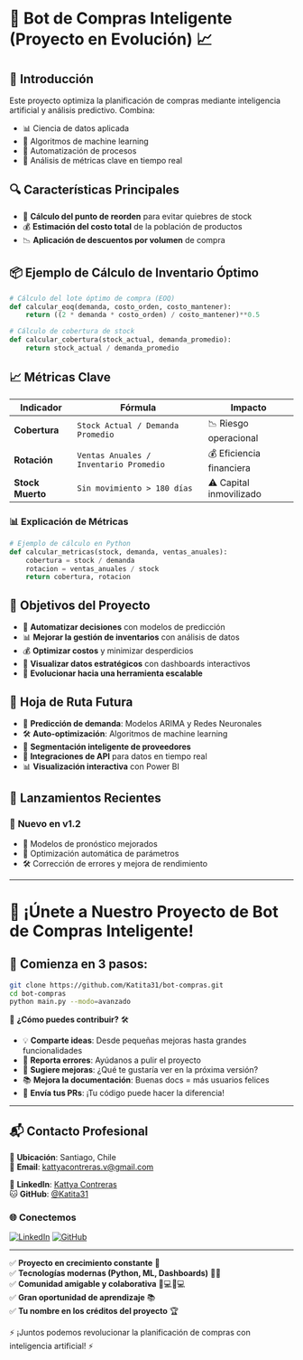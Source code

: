 # 🤖 Bot de Compras Inteligente (Proyecto en Evolución) 📈

## 🚀 Introducción

Este proyecto optimiza la planificación de compras mediante inteligencia artificial y análisis predictivo. Combina:

- 📊 Ciencia de datos aplicada
- 🤖 Algoritmos de machine learning
- 🔄 Automatización de procesos
- 📡 Análisis de métricas clave en tiempo real

## 🔍 Características Principales

- 📌 **Cálculo del punto de reorden** para evitar quiebres de stock
- 💰 **Estimación del costo total** de la población de productos
- 📉 **Aplicación de descuentos por volumen** de compra

## 📦 Ejemplo de Cálculo de Inventario Óptimo
```python
# Cálculo del lote óptimo de compra (EOQ)
def calcular_eoq(demanda, costo_orden, costo_mantener):
    return ((2 * demanda * costo_orden) / costo_mantener)**0.5

# Cálculo de cobertura de stock
def calcular_cobertura(stock_actual, demanda_promedio):
    return stock_actual / demanda_promedio
```

## 📈 Métricas Clave

| Indicador       | Fórmula                              | Impacto                     |
|-----------------|--------------------------------------|-----------------------------|
| **Cobertura**   | `Stock Actual / Demanda Promedio`    | 📉 Riesgo operacional       |
| **Rotación**    | `Ventas Anuales / Inventario Promedio` | 💰 Eficiencia financiera    |
| **Stock Muerto**| `Sin movimiento > 180 días`          | ⚠️ Capital inmovilizado     |

### 📊 Explicación de Métricas
```python
# Ejemplo de cálculo en Python
def calcular_metricas(stock, demanda, ventas_anuales):
    cobertura = stock / demanda
    rotacion = ventas_anuales / stock
    return cobertura, rotacion
```

## 🎯 Objetivos del Proyecto

- 🤖 **Automatizar decisiones** con modelos de predicción
- 📊 **Mejorar la gestión de inventarios** con análisis de datos
- 💰 **Optimizar costos** y minimizar desperdicios
- 📡 **Visualizar datos estratégicos** con dashboards interactivos
- 🔄 **Evolucionar hacia una herramienta escalable**

## 🚀 Hoja de Ruta Futura

- 🔮 **Predicción de demanda**: Modelos ARIMA y Redes Neuronales
- 🛠️ **Auto-optimización**: Algoritmos de machine learning
- 🤝 **Segmentación inteligente de proveedores**
- 🔗 **Integraciones de API** para datos en tiempo real
- 📊 **Visualización interactiva** con Power BI

## 📢 Lanzamientos Recientes

### 🌟 **Nuevo en v1.2**

- 🚀 Modelos de pronóstico mejorados
- 🔧 Optimización automática de parámetros
- 🛠️ Corrección de errores y mejora de rendimiento

---

# 🤝 ¡Únete a Nuestro Proyecto de Bot de Compras Inteligente!

## 🚀 Comienza en 3 pasos:
```bash
git clone https://github.com/Katita31/bot-compras.git
cd bot-compras
python main.py --modo=avanzado
```

🌈 **¿Cómo puedes contribuir?** 🛠️

- 💡 **Comparte ideas**: Desde pequeñas mejoras hasta grandes funcionalidades
- 🐞 **Reporta errores**: Ayúdanos a pulir el proyecto
- 🚀 **Sugiere mejoras**: ¿Qué te gustaría ver en la próxima versión?
- 📚 **Mejora la documentación**: Buenas docs = más usuarios felices
- 🔄 **Envía tus PRs**: ¡Tu código puede hacer la diferencia!

---

## 📬 Contacto Profesional

📍 **Ubicación**: Santiago, Chile  
📧 **Email**: [kattyacontreras.v@gmail.com](mailto:kattyacontreras.v@gmail.com)  

🔗 **LinkedIn**: [Kattya Contreras](https://www.linkedin.com/in/kattyacontrerasv/)  
🐱 **GitHub**: [@Katita31](https://github.com/Katita31)  

### 🌐 Conectemos
[![LinkedIn](https://img.shields.io/badge/-LinkedIn-0A66C2?style=for-the-badge&logo=linkedin&logoColor=white)](https://www.linkedin.com/in/kattyacontrerasv/)
[![GitHub](https://img.shields.io/badge/-GitHub-181717?style=for-the-badge&logo=github&logoColor=white)](https://github.com/Katita31)

---

✅ **Proyecto en crecimiento constante** 🌱  
✅ **Tecnologías modernas (Python, ML, Dashboards)** 🐍🤖  
✅ **Comunidad amigable y colaborativa** 👩💻👨💻  
✅ **Gran oportunidad de aprendizaje** 📚  
✅ **Tu nombre en los créditos del proyecto** 🏆  

⚡ ¡Juntos podemos revolucionar la planificación de compras con inteligencia artificial! ⚡
